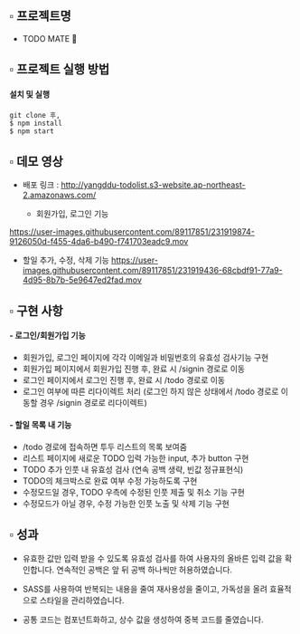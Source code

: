 ## ▫️ 프로젝트명

- TODO MATE 🧸


## ▫️ 프로젝트 실행 방법

#### 설치 및 실행

```
git clone 후,
$ npm install
$ npm start
```


## ▫️ 데모 영상

- 배포 링크 : http://yangddu-todolist.s3-website.ap-northeast-2.amazonaws.com/

  - 회원가입, 로그인 기능
  
https://user-images.githubusercontent.com/89117851/231919874-9126050d-f455-4da6-b490-f741703eadc9.mov


  - 할일 추가, 수정, 삭제 기능
https://user-images.githubusercontent.com/89117851/231919436-68cbdf91-77a9-4d95-8b7b-5e9647ed2fad.mov




## ▫️ 구현 사항

#### - 로그인/회원가입 기능
  - 회원가입, 로그인 페이지에 각각 이메일과 비밀번호의 유효성 검사기능 구현
  - 회원가입 페이지에서 회원가입 진행 후, 완료 시 /signin 경로로 이동
  - 로그인 페이지에서 로그인 진행 후, 완료 시 /todo 경로로 이동
  - 로그인 여부에 따른 리다이렉트 처리 (로그인 하지 않은 상태에서 /todo 경로로 이동할 경우 /signin 경로로 리다이렉트)

#### - 할일 목록 내 기능
  - /todo 경로에 접속하면 투두 리스트의 목록 보여줌
  - 리스트 페이지에 새로운 TODO 입력 가능한 input, 추가 button 구현
  - TODO 추가 인풋 내 유효성 검사 (연속 공백 생략, 빈값 정규표현식)
  - TODO의 체크박스로 완료 여부 수정 가능하도록 구현
  - 수정모드일 경우, TODO 우측에 수정된 인풋 제출 및 취소 기능 구현
  - 수정모드가 아닐 경우, 수정 가능한 인풋 노출 및 삭제 기능 구현



## ▫️ 성과

- 유효한 값만 입력 받을 수 있도록 유효성 검사를 하여 사용자의 올바른 입력 값을 확인합니다. 연속적인 공백은 앞 뒤 공백 하나씩만 허용하였습니다.

- SASS를 사용하여 반복되는 내용을 줄여 재사용성을 줄이고, 가독성을 올려 효율적으로 스타일을 관리하였습니다.

- 공통 코드는 컴포넌트화하고, 상수 값을 생성하여 중복 코드를 줄였습니다.
